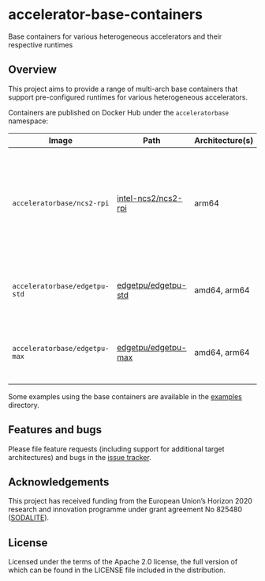 # accelerator-base-containers

Base containers for various heterogeneous accelerators and their respective runtimes

## Overview

This project aims to provide a range of multi-arch base containers that support pre-configured runtimes for various
heterogeneous accelerators.

Containers are published on Docker Hub under the `acceleratorbase` namespace:

| Image | Path | Architecture(s) | Description |
|-------|------|-----------------|-------------|
| `acceleratorbase/ncs2-rpi` | [intel-ncs2/ncs2-rpi] | arm64 | OpenVINO runtime for the Intel Neural Compute Stick 2 running on a Raspberry Pi 3 or 4 (raspbian) |
| `acceleratorbase/edgetpu-std` | [edgetpu/edgetpu-std] | amd64, arm64 | EdgeTPU runtime running at standard clock speed |
| `acceleratorbase/edgetpu-max` | [edgetpu/edgetpu-max] | amd64, arm64 | EdgeTPU runtime running at maximum clock speed |

[intel-ncs2/ncs2-rpi]: https://github.com/adaptant-labs/accelerator-base-containers/tree/master/intel-ncs2/ncs2-rpi
[edgetpu/edgetpu-std]: https://github.com/adaptant-labs/accelerator-base-containers/tree/master/edgetpu/edgetpu-std
[edgetpu/edgetpu-max]: https://github.com/adaptant-labs/accelerator-base-containers/tree/master/edgetpu/edgetpu-max

Some examples using the base containers are available in the [examples] directory.

[examples]: https://github.com/adaptant-labs/accelerator-base-containers/tree/master/examples

## Features and bugs

Please file feature requests (including support for additional target architectures) and bugs in the [issue tracker][tracker].

## Acknowledgements

This project has received funding from the European Union’s Horizon 2020 research and innovation programme under grant
agreement No 825480 ([SODALITE]).

## License

Licensed under the terms of the Apache 2.0 license, the full version of which
can be found in the LICENSE file included in the distribution.

[tracker]: https://github.com/adaptant-labs/accelerator-base-containers/issues
[SODALITE]: https://www.sodalite.eu
